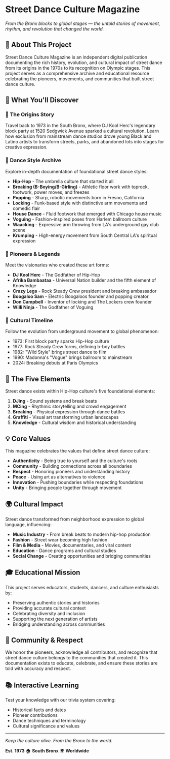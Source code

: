 # Street Dance Culture Magazine

*From the Bronx blocks to global stages — the untold stories of movement, rhythm, and revolution that changed the world.*

## 🌟 About This Project

Street Dance Culture Magazine is an independent digital publication documenting the rich history, evolution, and cultural impact of street dance from its origins in the 1970s to its recognition on Olympic stages. This project serves as a comprehensive archive and educational resource celebrating the pioneers, movements, and communities that built street dance culture.

## 🎯 What You'll Discover

### 📖 **The Origins Story**
Travel back to 1973 in the South Bronx, where DJ Kool Herc's legendary block party at 1520 Sedgwick Avenue sparked a cultural revolution. Learn how exclusion from mainstream dance studios drove young Black and Latino artists to transform streets, parks, and abandoned lots into stages for creative expression.

### 🕺 **Dance Style Archive**
Explore in-depth documentation of foundational street dance styles:

- **Hip-Hop** - The umbrella culture that started it all
- **Breaking (B-Boying/B-Girling)** - Athletic floor work with toprock, footwork, power moves, and freezes
- **Popping** - Sharp, robotic movements born in Fresno, California
- **Locking** - Funk-based style with distinctive arm movements and comedic flair
- **House Dance** - Fluid footwork that emerged with Chicago house music
- **Voguing** - Fashion-inspired poses from Harlem ballroom culture
- **Waacking** - Expressive arm throwing from LA's underground gay club scene
- **Krumping** - High-energy movement from South Central LA's spiritual expression

### 👥 **Pioneers & Legends**
Meet the visionaries who created these art forms:
- **DJ Kool Herc** - The Godfather of Hip-Hop
- **Afrika Bambaataa** - Universal Nation builder and the fifth element of Knowledge
- **Crazy Legs** - Rock Steady Crew president and breaking ambassador
- **Boogaloo Sam** - Electric Boogaloos founder and popping creator
- **Don Campbell** - Inventor of locking and The Lockers crew founder
- **Willi Ninja** - The Godfather of Voguing

### 📅 **Cultural Timeline**
Follow the evolution from underground movement to global phenomenon:
- 1973: First block party sparks Hip-Hop culture
- 1977: Rock Steady Crew forms, defining b-boy battles
- 1982: "Wild Style" brings street dance to film
- 1990: Madonna's "Vogue" brings ballroom to mainstream
- 2024: Breaking debuts at Paris Olympics

## 🎨 **The Five Elements**

Street dance exists within Hip-Hop culture's five foundational elements:

1. **DJing** - Sound systems and break beats
2. **MCing** - Rhythmic storytelling and crowd engagement  
3. **Breaking** - Physical expression through dance battles
4. **Graffiti** - Visual art transforming urban landscapes
5. **Knowledge** - Cultural wisdom and historical understanding

## 💡 **Core Values**

This magazine celebrates the values that define street dance culture:

- **Authenticity** - Being true to yourself and the culture's roots
- **Community** - Building connections across all boundaries
- **Respect** - Honoring pioneers and understanding history
- **Peace** - Using art as alternatives to violence
- **Innovation** - Pushing boundaries while respecting foundations
- **Unity** - Bringing people together through movement

## 🌍 **Cultural Impact**

Street dance transformed from neighborhood expression to global language, influencing:
- **Music Industry** - From break beats to modern hip-hop production
- **Fashion** - Street wear becoming high fashion
- **Film & Media** - Movies, documentaries, and viral content
- **Education** - Dance programs and cultural studies
- **Social Change** - Creating opportunities and bridging communities

## 🎓 **Educational Mission**

This project serves educators, students, dancers, and culture enthusiasts by:
- Preserving authentic stories and histories
- Providing accurate cultural context
- Celebrating diversity and inclusion
- Supporting the next generation of artists
- Bridging understanding across communities

## 🤝 **Community & Respect**

We honor the pioneers, acknowledge all contributors, and recognize that street dance culture belongs to the communities that created it. This documentation exists to educate, celebrate, and ensure these stories are told with accuracy and respect.

## 📚 **Interactive Learning**

Test your knowledge with our trivia system covering:
- Historical facts and dates
- Pioneer contributions
- Dance techniques and terminology
- Cultural significance and values

---

*Keep the culture alive. From the Bronx to the world.*

**Est. 1973** 🏠 **South Bronx** 🌍 **Worldwide**
